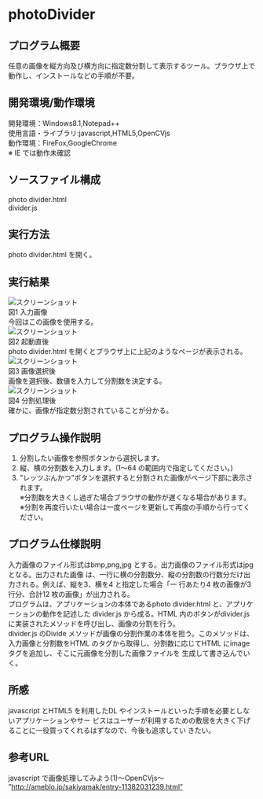 # photoDivider  
## プログラム概要
任意の画像を縦方向及び横方向に指定数分割して表示するツール。ブラウザ上で動作し、インストールなどの手順が不要。  
## 開発環境/動作環境
開発環境：Windows8.1,Notepad++  
使用言語・ライブラリ:javascript,HTML5,OpenCVjs  
動作環境：FireFox,GoogleChrome  
※ IE では動作未確認  
## ソースファイル構成
photo divider.html  
divider.js  
## 実行方法
photo divider.html を開く。  
## 実行結果
![スクリーンショット](https://raw.githubusercontent.com/t-hayashi00/photoDivider/master/image1.jpg )  
図1 入力画像  
今回はこの画像を使用する。  
![スクリーンショット](https://raw.githubusercontent.com/t-hayashi00/photoDivider/master/image2.jpg )  
図2 起動直後  
photo divider.html を開くとブラウザ上に上記のようなページが表示される。  
![スクリーンショット](https://raw.githubusercontent.com/t-hayashi00/photoDivider/master/image3.jpg )  
図3 画像選択後  
画像を選択後、数値を入力して分割数を決定する。  
![スクリーンショット](https://raw.githubusercontent.com/t-hayashi00/photoDivider/master/image4.jpg )  
図4 分割処理後  
確かに、画像が指定数分割されていることが分かる。  
## プログラム操作説明
1. 分割したい画像を参照ボタンから選択します。  
2. 縦、横の分割数を入力します。(1～64 の範囲内で指定してください。)  
3. ”レッツぶんかつ”ボタンを選択すると分割された画像がページ下部に表示されます。  
※分割数を大きくし過ぎた場合ブラウザの動作が遅くなる場合があります。  
※分割を再度行いたい場合は一度ページを更新して再度の手順から行ってください。  
## プログラム仕様説明
入力画像のファイル形式はbmp,png,jpg とする。出力画像のファイル形式はjpg となる。出力された画像
は、一行に横の分割数分、縦の分割数の行数分だけ出力される。例えば、縦を3、横を4 と指定した場合「一
行あたり4 枚の画像が3 行分、合計12 枚の画像」が出力される。  
プログラムは、アプリケーションの本体であるphoto divider.html と、アプリケーションの動作を記述した
divider.js から成る。HTML 内のボタンがdivider.js に実装されたメソッドを呼び出し、画像の分割を行う。  
divider.js のDivide メソッドが画像の分割作業の本体を担う。このメソッドは、入力画像と分割数をHTML
のタグから取得し、分割数に応じてHTML にimage タグを追加し、そこに元画像を分割した画像ファイルを
生成して書き込んでいく。
## 所感
javascript とHTML5 を利用したDL やインストールといった手順を必要としないアプリケーションやサー
ビスはユーザーが利用するための敷居を大きく下げることに一役買ってくれるはずなので、今後も追求してい
きたい。
## 参考URL
javascript で画像処理してみよう(1)～OpenCVjs～  
”http://ameblo.jp/sakiyamak/entry-11382031239.html”
